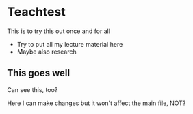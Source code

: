 # Teachtest
This is to try this out once and for all

* Try to put all my lecture material here
* Maybe also research

## This goes well
Can see this, too?

Here I can make changes but it won't affect the main file, NOT?
